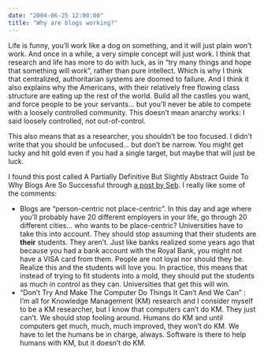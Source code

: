 ```yaml
---
date: "2004-06-25 12:00:00"
title: "Why are blogs working?"
---
```




Life is funny, you&rsquo;ll work like a dog on something, and it will just plain won&rsquo;t work. And once in a while, a very simple concept will just work. I think that research and life has more to do with luck, as in &ldquo;try many things and hope that something will work&rdquo;, rather than pure intellect. Which is why I think that centralized, authoritarian systems are doomed to failure. And I think it also explains why the Americans, with their relatively free flowing class structure are eating up the rest of the world. Build all the castles you want, and force people to be your servants&hellip; but you&rsquo;ll never be able to compete with a loosely controlled community. This doesn&rsquo;t mean anarchy works: I said loosely controlled, not out-of-control. 

This also means that as a researcher, you shouldn&rsquo;t be too focused. I didn&rsquo;t write that you should be unfocused&hellip; but don&rsquo;t be narrow. You might get lucky and hit gold even if you had a single target, but maybe that will just be luck.

I found this post called A Partially Definitive But Slightly Abstract Guide To Why Blogs Are So Successful through [a post by Seb](http://radio.weblogs.com/0110772/2004/06/25.html#a1622). I really like some of the comments:

- Blogs are &ldquo;person-centric not place-centric&rdquo;. In this day and age where you&rsquo;ll probably have 20 different employers in your life, go through 20 different cities&hellip; who wants to be place-centric? Universities have to take this into account. They should stop assuming that their students are <b>their</b> students. They aren&rsquo;t. Just like banks realized some years ago that because you had a bank account with the Royal Bank, you might not have a VISA card from them. People are not loyal nor should they be. Realize this and the students will love you. In practice, this means that instead of trying to fit students into a mold, they should put the students as much in control as they can. Universities that get this will win.
- &ldquo;Don&rsquo;t Try And Make The Computer Do Things It Can&rsquo;t And We Can&rdquo; : I&rsquo;m all for Knowledge Management (KM) research and I consider myself to be a KM researcher, but I know that computers can&rsquo;t do KM. They just can&rsquo;t. We should stop fooling around. Humans do KM and until computers get much, much, much improved, they won&rsquo;t do KM. We have to let the humans be in charge, always. Software is there to help humans with KM, but it doesn&rsquo;t do KM.


